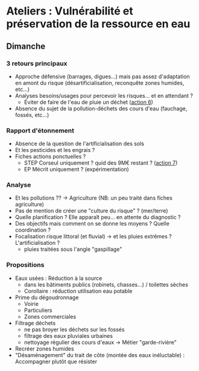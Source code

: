 # Ateliers : Vulnérabilité et préservation de la ressource en eau

## Dimanche

### 3 retours principaux
- Approche défensive (barrages, digues…) mais pas assez d'adaptation en amont du risque (désartificialisation, reconquête zones humides, etc…)
- Analyses besoins/usages pour percevoir les risques… et en attendant ?
  - Éviter de faire de l'eau de pluie un déchet ([action 6](https://plan-climat.vigiliantes.fr/actions/fiche06/))
- Absence du sujet de la pollution-déchets des cours d'eau (fauchage, fossés, etc…)

### Rapport d'étonnement
- Absence de la question de l'artificialisation des sols
- Et les pesticides et les engrais ?
- Fiches actions ponctuelles ?
  - STEP Corseul uniquement ? quid des 9M€ restant ? ([action 7](https://plan-climat.vigiliantes.fr/actions/fiche07/))
  - EP Mécrit uniquement ? (expérimentation)
  <!-- Pas sûre -->

### Analyse
- Et les pollutions ?? -> Agriculture (NB: un peu traité dans fiches agriculture)
- Pas de mention de créer une "culture du risque" ? (mer/terre)
- Quelle planification ? Elle apparaît peu… en attente du diagnostic ?
- Des objectifs mais comment on se donne les moyens ? Quelle coordination ?
- Focalisation risque littoral (et fluvial) -> et les pluies extrêmes ? L'artificialisation ?
  - pluies traitées sous l'angle "gaspillage"

### Propositions
- Eaux usées : Réduction à la source
  - dans les bâtiments publics (robinets, chasses…) / toilettes sèches
  - Corollaire : réduction utilisation eau potable
- Prime du dégoudronnage
  - Voirie
  - Particuliers
  - Zones commerciales
- Filtrage déchets
  - ne pas broyer les déchets sur les fossés
  - filtrage des eaux pluviales urbaines
  - nettoyage régulier des cours d'eaux -> Métier "garde-rivière"
- Recréer zones humides
- "Désaménagement" du trait de côte (montée des eaux inéluctable) : Accompagner plutôt que résister
